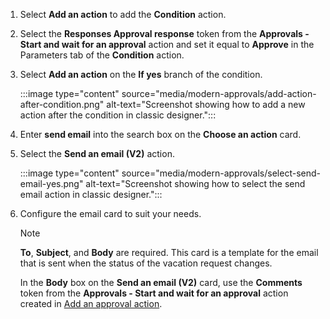 1. Select **Add an action** to add the **Condition** action.
1. Select the **Responses Approval response** token from the **Approvals - Start and wait for an approval** action and set it equal to **Approve** in the Parameters tab of the **Condition** action.
1. Select **Add an action** on the **If yes** branch of the condition.

    :::image type="content" source="media/modern-approvals/add-action-after-condition.png" alt-text="Screenshot showing how to add a new action after the condition in classic designer.":::

1. Enter **send email** into the search box on the **Choose an action** card.
1. Select the **Send an email (V2)** action.

    :::image type="content" source="media/modern-approvals/select-send-email-yes.png" alt-text="Screenshot showing how to select the send email action in classic designer.":::
1. Configure the email card to suit your needs.

     > [!NOTE]
     > **To**, **Subject**, and **Body** are required.
     This card is a template for the email that is sent when the status of the vacation request changes.

     In the **Body** box on the **Send an email (V2)** card, use the **Comments** token from the **Approvals - Start and wait for an approval** action created in [Add an approval action](../modern-approvals.md#add-an-approval-action).

